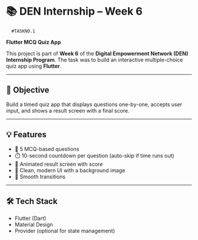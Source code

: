# 📚 DEN Internship – Week 6

      #TASKNO.1 
**Flutter MCQ Quiz App**

This project is part of **Week 6** of the **Digital Empowerment Network (DEN) Internship Program**. The task was to build an interactive multiple-choice quiz app using **Flutter**.

---

## 🎯 Objective

Build a timed quiz app that displays questions one-by-one, accepts user input, and shows a result screen with a final score.

---

## 💡 Features

- 🧠 5 MCQ-based questions  
- ⏱️ 10-second countdown per question (auto-skip if time runs out)  
- 🎉 Animated result screen with score  
- 🎨 Clean, modern UI with a background image  
- 🦋 Smooth transitions  

---

## 🛠️ Tech Stack

- Flutter (Dart)
- Material Design
- Provider (optional for state management)



